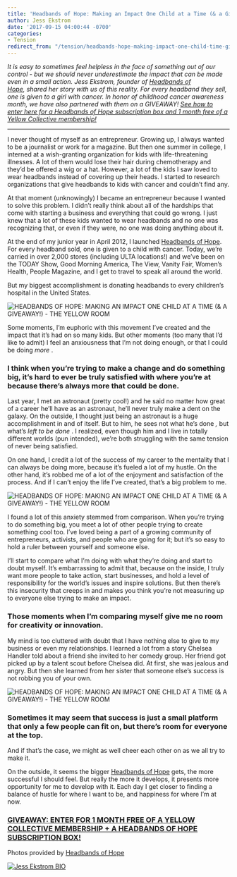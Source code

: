 ```yaml
---
title: 'Headbands of Hope: Making an Impact One Child at a Time (& a Giveaway!)'
author: Jess Ekstrom
date: '2017-09-15 04:00:44 -0700'
categories:
- Tension
redirect_from: "/tension/headbands-hope-making-impact-one-child-time-giveaway/"
---
```


_It is easy to sometimes feel helpless in the face of something out of our control - but we should never underestimate the impact that can be made even in a small action. Jess Ekstrom, founder of [Headbands of Hope](https://www.headbandsofhope.com/), shared her story with us of this reality. For every headband they sell, one is given to a girl with cancer. In honor of childhood cancer awareness month, we have also partnered with them on a GIVEAWAY! [See how to enter here for a Headbands of Hope subscription box and 1 month free of a Yellow Collective membership!](https://www.instagram.com/p/BZEHS-0hE5I/?taken-by=headbandsofhope)_

---

I never thought of myself as an entrepreneur. Growing up, I always wanted to be a journalist or work for a magazine. But then one summer in college, I interned at a wish-granting organization for kids with life-threatening illnesses. A lot of them would lose their hair during chemotherapy and they’d be offered a wig or a hat. However, a lot of the kids I saw loved to wear headbands instead of covering up their heads. I started to research organizations that give headbands to kids with cancer and couldn’t find any.

At that moment (unknowingly) I became an entrepreneur because I wanted to solve this problem. I didn’t really think about all of the hardships that come with starting a business and everything that could go wrong. I just knew that a lot of these kids wanted to wear headbands and no one was recognizing that, or even if they were, no one was doing anything about it.

At the end of my junior year in April 2012, I launched [Headbands of Hope](https://www.headbandsofhope.com/). For every headband sold, one is given to a child with cancer. Today, we’re carried in over 2,000 stores (including ULTA locations!) and we’ve been on the TODAY Show, Good Morning America, The View, Vanity Fair, Women’s Health, People Magazine, and I get to travel to speak all around the world.

But my biggest accomplishment is donating headbands to every children’s hospital in the United States.

![HEADBANDS OF HOPE: MAKING AN IMPACT ONE CHILD AT A TIME (& A GIVEAWAY!) - THE YELLOW ROOM](https://yellow-blog-images.imgix.net/2017/09/0T6A4657.jpg)

Some moments, I’m euphoric with this movement I’ve created and the impact that it’s had on so many kids. But other moments (too many that I’d like to admit) I feel an anxiousness that I’m not doing enough, or that I could be doing _more_ .

### I think when you’re trying to make a change and do something big, it’s hard to ever be truly satisfied with where you’re at because there’s always more that could be done.

Last year, I met an astronaut (pretty cool!) and he said no matter how great of a career he’ll have as an astronaut, he’ll never truly make a dent on the galaxy. On the outside, I thought just being an astronaut is a huge accomplishment in and of itself. But to him, he sees not what he’s done _,_ but what’s _left to be done_ . I realized, even though him and I live in totally different worlds (pun intended), we’re both struggling with the same tension of never being satisfied.

On one hand, I credit a lot of the success of my career to the mentality that I can always be doing more, because it’s fueled a lot of my hustle. On the other hand, it’s robbed me of a lot of the enjoyment and satisfaction of the process. And if I can’t enjoy the life I’ve created, that’s a big problem to me.

![HEADBANDS OF HOPE: MAKING AN IMPACT ONE CHILD AT A TIME (& A GIVEAWAY!) - THE YELLOW ROOM](https://yellow-blog-images.imgix.net/2017/09/0T6A0437.jpg)

I found a lot of this anxiety stemmed from comparison. When you’re trying to do something big, you meet a lot of other people trying to create something cool too. I’ve loved being a part of a growing community of entrepreneurs, activists, and people who are going for it; but it’s so easy to hold a ruler between yourself and someone else.

I’ll start to compare what I’m doing with what they’re doing and start to doubt myself. It’s embarrassing to admit that, because on the inside, I truly want more people to take action, start businesses, and hold a level of responsibility for the world’s issues and inspire solutions. But then there’s this insecurity that creeps in and makes you think you’re not measuring up to everyone else trying to make an impact.

### Those moments when I’m comparing myself give me no room for creativity or innovation.

My mind is too cluttered with doubt that I have nothing else to give to my business or even my relationships. I learned a lot from a story Chelsea Handler told about a friend she invited to her comedy group. Her friend got picked up by a talent scout before Chelsea did. At first, she was jealous and angry. But then she learned from her sister that someone else’s success is not robbing you of your own.

![HEADBANDS OF HOPE: MAKING AN IMPACT ONE CHILD AT A TIME (& A GIVEAWAY!) - THE YELLOW ROOM](https://yellow-blog-images.imgix.net/2017/09/Jess-334.jpg)

### Sometimes it may seem that success is just a small platform that only a few people can fit on, but there’s room for everyone at the top.

And if that’s the case, we might as well cheer each other on as we all try to make it.

On the outside, it seems the bigger [Headbands of Hope](https://www.headbandsofhope.com/) gets, the more successful I should feel. But really the more it develops, it presents more opportunity for me to develop with it. Each day I get closer to finding a balance of hustle for where I want to be, and happiness for where I’m at now.

### [GIVEAWAY: ENTER FOR 1 MONTH FREE OF A YELLOW COLLECTIVE MEMBERSHIP + A HEADBANDS OF HOPE SUBSCRIPTION BOX!](https://www.instagram.com/p/BZEHS-0hE5I/?taken-by=headbandsofhope)

Photos provided by [Headbands of Hope](https://www.headbandsofhope.com/)

[![Jess Ekstrom BIO](https://yellow-blog-images.imgix.net/2017/09/Jess-Ekstrom-BIO.jpg)](https://www.instagram.com/jess_ekstrom/)
